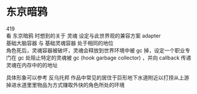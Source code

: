 # 东京暗鸦
419  
看 东京暗鸦 时想到的关于 灵魂 设定与此世界观的兼容方案 adapter  
基础大脑容器 与 基础灵魂容器 处于相同的地位  
角色死后，灵魂容器被破坏，灵魂会释放到世界环境中被 gc 掉，设定一个职业专门在 gc 处阻止特定的灵魂被 gc (hook garbage collector) ，并向 callback 传递灵魂在内存中的的地址  

具体形象可以参考 反乌托邦 作品中常见的居住于巨形地下水道附近以打捞从上游掉进水道里里物品为方式赚取外快的角色所处的环境  
